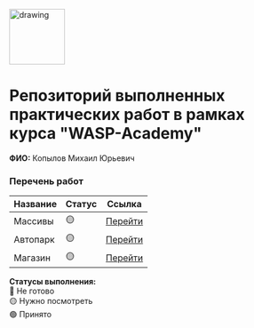 <a href="https://wasp-academy.com"><img src="https://wasp-academy.com/Resources/wasp-logo.png" alt="drawing" width="100"/></a>

# Репозиторий выполненных практических работ в рамках курса "WASP-Academy"
**ФИО:** Копылов Михаил Юрьевич
 
### Перечень работ

Название          | Статус | Ссылка
------------------|--------|--------
Массивы           | 🟡    | <a href="https://github.com/Meshok/WASP/tree/main/Arrays">Перейти</a>
Автопарк          | 🟡    | <a href="https://github.com/Meshok/WASP/tree/main/Autopark">Перейти</a>
Магазин           | 🟡    | <a href="https://github.com/Meshok/WASP/tree/main/Store">Перейти</a>

**Статусы выполнения:** <br>
🔴 Не готово <br>
🟡 Нужно посмотреть <br>
🟢 Принято <br>
